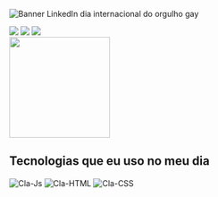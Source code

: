 ![Banner LinkedIn dia internacional do orgulho gay ](https://user-images.githubusercontent.com/108634631/179364406-4145ee4a-f00a-4b1b-8068-ac1d1a0f4136.png)

<div>
    <a href="https://gmail.com" target="_blanck"><img src="https://img.shields.io/badge/Gmail-D14836?style=for-the-badge&logo=gmail&logoColor=white" target="_blanck"></a>
    <a href="https://linkedin.com" target="_blanck"><img src="https://img.shields.io/badge/LinkedIn-0077B5?style=for-the-badge&logo=linkedin&logoColor=white" target="_blanck"></a>
    <a href="https://discord.com" target="_blanck"><img src="https://img.shields.io/badge/Discord-7289DA?style=for-the-badge&logo=discord&logoColor=white" target="_blanck"></a>
</div>

<div>
    <a href="https://github.com/clansc"></a>
    <img height="180rem" src="https://github-readme-stats.vercel.app/api?username=clansc&show_icons=true&theme=radical&include_all_commits-true&count_private=true"/
</div>

## Tecnologias que eu uso no meu dia

<div style="display: inline-block">
    <img align="center" alt="Cla-Js" src="https://img.shields.io/badge/JavaScript-F7DF1E?style=for-the-badge&logo=javascript&logoColor=black">
    <img align="center" alt="Cla-HTML" src="https://img.shields.io/badge/HTML5-E34F26?style=for-the-badge&logo=html5&logoColor=white">
    <img align="center" alt="Cla-CSS" src="https://img.shields.io/badge/CSS3-1572B6?style=for-the-badge&logo=css3&logoColor=white">
</div>

